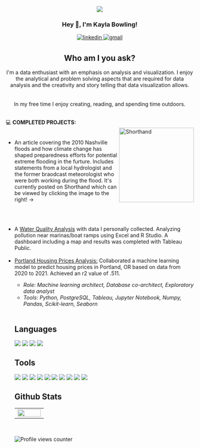 
<div id="header" align="center">
  <img src="https://github.com/kbowling74/kbowling74/assets/106560606/2dd6a18c-c133-42aa-a417-3f876547ca8c">

</div>

### <div align="center">Hey 👋, I'm Kayla Bowling!</div>  
  

<div align="center">

<a href="https://linkedin.com/in/kbowling74" target="_blank">
<img src=https://img.shields.io/badge/linkedin-%231E77B5.svg?&style=for-the-badge&logo=linkedin&logoColor=white alt=linkedin style="margin-bottom: 5px;" />
</a>  
<a href="mailto:kbowling074@gmail.com" target="_blank">
<img src=https://img.shields.io/badge/Gmail-D14836?style=for-the-badge&logo=gmail&logoColor=white alt=gmail style="margin-bottom: 5px;" />
</a>
</div>  
  



<h2 align="center"> Who am I you ask? </h2>

<div align="center">I'm a data enthusiast with an emphasis on analysis and visualization. I enjoy the analytical and problem solving aspects that are required for data analysis and the creativity and story telling that data visualization allows.
</div>  
<br/>

<br>
<div align="center">In my free time I enjoy creating, reading, and spending time outdoors. </div>
  
<br/>

💻 <b>COMPLETED PROJECTS:</b><br>
  <a href="https://preview.shorthand.com/YjSqNC54Ms5qjxHL">
  <img align="right" src=https://user-images.githubusercontent.com/106560606/214631477-f9a822de-1741-4aea-8769-c7429be677be.png alt=Shorthand height=200 />
  </a><br>
  <ul><li>An article covering the 2010 Nashville floods and how climate change has shaped preparedness efforts for potential extreme flooding in the furture. Includes statements from a local hydrologist and the former braodcast meteorologist who were both working during the flood. It's currently posted on Shorthand which can be viewed by clicking the image to the right! -> </li>
    
   <br><br>
    

<li>A <a href="https://github.com/kbowling74/Water_Quality_Analysis" title="Water Quality Analysis">Water Quality Analysis</a> with data I personally       collected. Analyzing pollution near marinas/boat ramps using Excel and R Studio. A dashboard including a map and results was completed with Tableau Public.   </li>
<br>

<li><a href="https://github.com/SamSteffen/Portland_Housing_Prices" title="Portland Housing Prices">Portland Housing Prices Analysis:</a> Collaborated a       machine learning model to predict housing prices in Portland, OR based on data from 2020 to 2021. Achieved an r2 value of .511.</li>
  <ul>
    <li><i> Role: Machine learning architect, Database co-architect, Exploratory data analyst <br/></li>
    <li>Tools: Python, PostgreSQL, Tableau, Jupyter Notebook, Numpy, Pandas, Scikit-learn, Seaborn </i></li><br/>
  </ul>
</div>

## Languages   
<div>  
  <img src="https://img.shields.io/badge/Python-3776AB?style=for-the-badge&logo=python&logoColor=white" />
  <img src="https://img.shields.io/badge/JavaScript-323330?style=for-the-badge&logo=javascript&logoColor=F7DF1E" /> 
  <img src="https://img.shields.io/badge/HTML5-E34F26?style=for-the-badge&logo=html5&logoColor=white" />
  <img src="https://img.shields.io/badge/CSS3-1572B6?style=for-the-badge&logo=css3&logoColor=white" />
</div>

## Tools
<div>
  <img src="https://img.shields.io/badge/postgres-%23316192.svg?style=for-the-badge&logo=postgresql&logoColor=white" />
  <img src="https://img.shields.io/badge/Microsoft_Excel-217346?style=for-the-badge&logo=microsoft-excel&logoColor=white" />
  <img src="https://img.shields.io/badge/RStudio-4285F4?style=for-the-badge&logo=rstudio&logoColor=white" />
  <img src="https://img.shields.io/badge/Visual%20Studio%20Code-0078d7.svg?style=for-the-badge&logo=visual-studio-code&logoColor=white" />
  <img src="https://img.shields.io/badge/jupyter-%23FA0F00.svg?style=for-the-badge&logo=jupyter&logoColor=white" />
  <img src="https://img.shields.io/badge/Matplotlib-%23ffffff.svg?style=for-the-badge&logo=Matplotlib&logoColor=black" />
  <img src="https://img.shields.io/badge/numpy-%23013243.svg?style=for-the-badge&logo=numpy&logoColor=white" />
  <img src="https://img.shields.io/badge/pandas-%23150458.svg?style=for-the-badge&logo=pandas&logoColor=white" />
  <img src="https://img.shields.io/badge/Plotly-%233F4F75.svg?style=for-the-badge&logo=plotly&logoColor=white" />
  <img src="https://img.shields.io/badge/scikit--learn-%23F7931E.svg?style=for-the-badge&logo=scikit-learn&logoColor=white" />
</div>

## Github Stats  
<table><tr>
<td valign="top" width="50%">
  <img src="https://github-readme-stats.vercel.app/api/top-langs/?username=kbowling74&hide_border=true&layout=compact" align="left" style="width: 100%" />
</td>
  
</tr></table>  
<br/>    

![Profile views counter](https://komarev.com/ghpvc/?username=kbowling74&&style=flat-square)    
<br />


